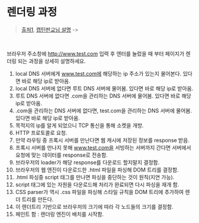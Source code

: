 # 렌더링 과정

> [출처1](https://kadamon.tistory.com/22?category=839140), [캡틴판교님 설명](https://www.youtube.com/watch?v=MzKDbSD77p8) -> 

<br/>

브라우저 주소창에 http://www.test.com 입력 후 엔터를 눌렀을 때 부터 페이지가 렌더링 되는 과정을 상세히 설명하세요.

1. local DNS 서버에게 www.test.com에 해당하는 ip 주소가 있는지 물어본다. 있다면 바로 해당 ip로 받아옴.
2. local DNS 서버에 없다면 루트 DNS 서버에 물어봄. 있다면 바로 해당 ip로 받아옴.
3. 루트 DNS 서버에 없다면 .com을 관리하는 DNS 서버에 물어봄. 있다면 바로 해당 ip로 받아옴.
4. .com을 관리하는 DNS 서버에 없다면, test.com을 관리하는 DNS 서버에 물어봄. 있다면 바로 해당 ip로 받아옴.
5. 목적지의 ip를 알게 되었으니 TCP 통신을 통해 소켓을 개방.
6. HTTP 프로토콜로 요청.
7. 만약 라우팅 중 프록시 서버를 만난다면 웹 캐시에 저장된 정보를 response 받음.
8. 프록시 서버를 만나지 못해 www.test.com을 서빙하는 서버까지 간다면 서버에서 요청에 맞는 데이터를 response로 전송함.
9. 브라우저의 loader가 해당 response를 다운로드 할지말지 결정함.
10. 브라우저의 웹 엔진이 다운로드한 .html 파일을 파싱해 DOM 트리를 결정함.
11. .html 파싱중 script 태그를 만나면 파싱을 중단하는 것이 원칙(지연 가능).
12. script 태그에 있는 자원을 다운로드해 처리가 완료되면 다시 파싱을 재개 함.
13. CSS parser가 역시 .css 파일을 파싱해 스타일 규칙을 DOM 트리에 추가하여 렌더 트리를 만든다.
14. 이 렌더트리 기반으로 브라우저의 크기에 따라 각 노드들의 크기를 결정함.
15. 페인트 함 : 렌더링 엔진이 배치를 시작함.

<br/>

<br/>

